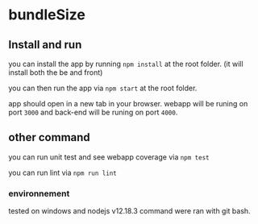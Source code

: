 # bundleSize

## Install and run

you can install the app by running `npm install` at the root folder.
(it will install both the be and front)

you can then run the app via `npm start` at the root folder.

app should open in a new tab in your browser. webapp will be runing on port `3000` and back-end will be runing on port `4000`.

## other command

you can run unit test and see webapp coverage via `npm test`

you can run lint via `npm run lint`

### environnement

tested on windows and nodejs v12.18.3
command were ran with git bash.
